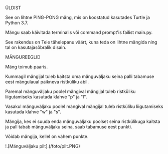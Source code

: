 
ÜLDIST

See on lihtne PING-PONG mäng, mis on koostatud kasutades Turtle ja Python 3.7. 

Mängu saab käivitada terminalis või command prompt'is failist main.py.

See rakendus on Teie tähelepanu väärt, kuna teda on lihtne mängida ning tal on kasutajasõbralik disain.


MÄNGUREEGLID

Mäng toimub paaris.

Kummagil mängijal tuleb kaitsta oma mänguväljaku seina palli tabamuse eest mängulaual paikneva ristküliku abil.

Paremal mänguväljaku poolel mängival mängijal tuleb ristküliku liigutamiseks kasutada klahve "p" ja "l".

Vasakul mänguväljaku poolel mängival mängijal tuleb ristküliku liigutamiseks kasutada klahve "w" ja "s".

Mängija, kes ei suuda enda mänguväljaku poolset seina ristkülikuga kaitsta ja pall tabab mänguväljaku seina, saab tabamuse eest punkti. 

Võidab mängija, kellel on vähem punkte.

!.[Mänguväljaku pilt].(/foto/pilt.PNG)




